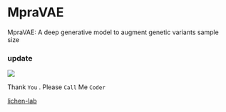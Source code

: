 # MpraVAE
MpraVAE: A deep generative model to augment genetic variants sample size

### update

![](https://github.com/yi-xiaa/MpraVAE/blob/main/doc/Figure1.png)



Thank `You` . Please `Call` Me `Coder`

[lichen-lab](https://github.com/lichen-lab "https://github.com/lichen-lab")

